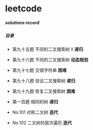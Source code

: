 # leetcode
##### solutions record
##### 目录
- 第九十五题 不同的二叉搜索树 II **递归**

- 第九十六题 不同的二叉搜索树 **动态规划**

- 第九十七题 交错字符串 **困难**

- 第九十八题 验证二叉搜索树 **递归**

- 第九十九题 恢复二叉搜索树 **困难**

- 第一百题 相同的树 **递归**

- No.101 对称二叉树 **迭代**

- No.102 二叉树的层次遍历 **迭代**
